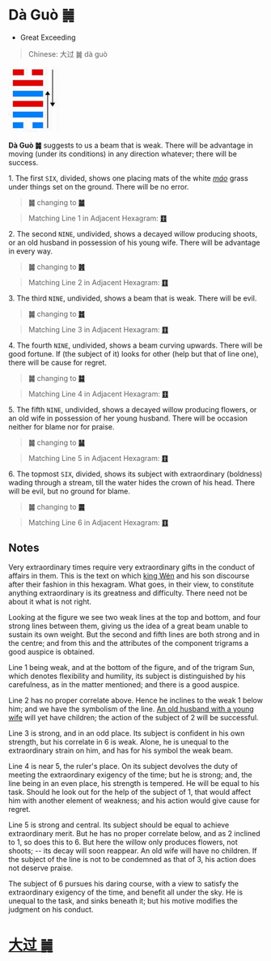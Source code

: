 # Dà Guò ䷛

* Great Exceeding

> Chinese: 大过 ䷛ dà guò

<a id="p-116"/>

<img src="shapes/28.10.jpg" width="101" alt="大过">

**Dà Guò ䷛** suggests to us a beam that is weak. There will be advantage in moving (under its conditions) in any direction whatever; there will be success.

1.<a name="28.1"></a> The first `SIX`, divided, shows one placing mats of the white [*máo*](https://ctext.org/dictionary.pl?if=en&char=茅) grass under things set on the ground. There will be no error.

> **䷛** changing to [**䷪**](e5a4acguai.md)

> Matching Line 1 in Adjacent Hexagram: [**䷚**](e9a290yi.md#27.1)

<a id="p-117"/>

2.<a name="28.2"></a> The second `NINE`, undivided, shows a decayed willow producing shoots, or an old husband in possession of his young wife. There will be advantage in every way.

> **䷛** changing to [**䷞**](e592b8xian.md)

> Matching Line 2 in Adjacent Hexagram: [**䷚**](e9a290yi.md#27.2)

3.<a name="28.3"></a> The third `NINE`, undivided, shows a beam that is weak. There will be evil.

> **䷛** changing to [**䷮**](e59bb0kun.md)

> Matching Line 3 in Adjacent Hexagram: [**䷚**](e9a290yi.md#27.3)

4.<a name="28.4"></a> The fourth `NINE`, undivided, shows a beam curving upwards. There will be good fortune. If (the subject of it) looks for other (help but that of line one), there will be cause for regret.

> **䷛** changing to [**䷯**](e4ba95jing.md)

> Matching Line 4 in Adjacent Hexagram: [**䷚**](e9a290yi.md#27.4)

5.<a name="28.5"></a> The fifth `NINE`, undivided, shows a decayed willow producing flowers, or an old wife in possession of her young husband. There will be occasion neither for blame nor for praise.

> **䷛** changing to [**䷟**](e68192heng.md)

> Matching Line 5 in Adjacent Hexagram: [**䷚**](e9a290yi.md#27.5)

6.<a name="28.6"></a> The topmost `SIX`, divided, shows its subject with extraordinary (boldness) wading through a stream, till the water hides the crown of his head. There will be evil, but no ground for blame.

> **䷛** changing to [**䷫**](e5a7a4gou.md)

> Matching Line 6 in Adjacent Hexagram: [**䷚**](e9a290yi.md#27.6)

## Notes

Very extraordinary times require very extraordinary gifts in the conduct of affairs in them. This is the text on which [king Wén](https://en.wikipedia.org/wiki/King_Wen_of_Zhou) and his son discourse after their fashion in this hexagram. What goes, in their view, to constitute anything extraordinary is its greatness and difficulty. There need not be about it what is not right.

Looking at the figure we see two weak lines at the top and bottom, and four strong lines between them, giving us the idea of a great beam unable to sustain its own weight. But the second and fifth lines are both strong and in the centre; and from this and the attributes of the component trigrams a good auspice is obtained.

Line 1 being weak, and at the bottom of the figure, and of the trigram Sun, which denotes flexibility and humility, its subject is distinguished by his carefulness, as in the matter mentioned; and there is a good auspice.

Line 2 has no proper correlate above. Hence he inclines to the weak 1 below him; and we have the symbolism of the line. [An old husband with a young wife](e59d8ekan.md#p-118) will yet have children; the action of the subject of 2 will be successful.

Line 3 is strong, and in an odd place. Its subject is confident in his own strength, but his correlate in 6 is weak. Alone, he is unequal to the extraordinary strain on him, and has for his symbol the weak beam.

Line 4 is near 5, the ruler's place. On its subject devolves the duty of meeting the extraordinary exigency of the time; but he is strong; and, the line being in an even place, his strength is tempered. He will be equal to his task. Should he look out for the help of the subject of 1, that would affect him with another element of weakness; and his action would give cause for regret.

Line 5 is strong and central. Its subject should be equal to achieve extraordinary merit. But he has no proper correlate below, and as 2 inclined to 1, so does this to 6. But here the willow only produces flowers, not shoots; -- its decay will soon reappear. An old wife will have no children. If the subject of the line is not to be condemned as that of 3, his action does not deserve praise.

The subject of 6 pursues his daring course, with a view to satisfy the extraordinary exigency of the time, and benefit all under the sky. He is unequal to the task, and sinks beneath it; but his motive modifies the judgment on his conduct.

# [大过 ䷛](e5a4a7e8bf87daguo_cn.md)
